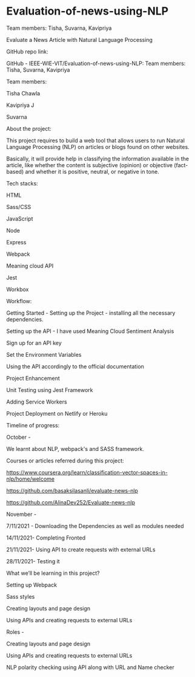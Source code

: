 # Evaluation-of-news-using-NLP
Team members: Tisha, Suvarna, Kavipriya

Evaluate a News Article with Natural Language Processing 

 

GitHub repo link: 

GitHub - IEEE-WIE-VIT/Evaluation-of-news-using-NLP: Team members: Tisha, Suvarna, Kavipriya 

 

Team members: 

Tisha Chawla  

Kavipriya J  

Suvarna  

 

About the project: 

This project requires to build a web tool that allows users to run Natural Language Processing (NLP) on articles or blogs found on other websites. 

Basically, it will provide help in classifying the information available in the article, like whether the content is subjective (opinion) or objective (fact-based) and whether it is positive, neutral, or negative in tone. 

 

Tech stacks: 

HTML 

Sass/CSS 

JavaScript 

Node 

Express 

Webpack 

Meaning cloud API 

Jest 

Workbox 

 

Workflow: 

Getting Started - Setting up the Project - installing all the necessary dependencies. 

Setting up the API - I have used Meaning Cloud Sentiment Analysis 

Sign up for an API key 

Set the Environment Variables 

Using the API accordingly to the official documentation 

Project Enhancement 

Unit Testing using Jest Framework 

Adding Service Workers 

Project Deployment on Netlify or Heroku 

 

Timeline of progress: 

 

October - 

We learnt about NLP, webpack's and SASS framework. 

Courses or articles referred during this project: 

https://www.coursera.org/learn/classification-vector-spaces-in-nlp/home/welcome 

https://github.com/basaksilasanli/evaluate-news-nlp 

https://github.com/AlinaDev252/Evaluate-news-nlp 

 

November - 

7/11/2021 - Downloading the Dependencies as well as modules needed 

14/11/2021- Completing Fronted 

21/11/2021- Using API to create requests with external URLs 

28/11/2021- Testing it 

 

What we’ll be learning in this project? 

Setting up Webpack 

Sass styles 

Creating layouts and page design 

Using APIs and creating requests to external URLs 

 

Roles - 

Creating layouts and page design 

Using APIs and creating requests to external URLs 

NLP polarity checking using API along with URL and Name checker 
